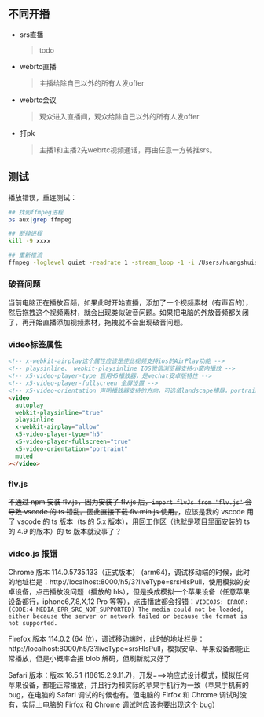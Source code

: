 ## 不同开播

- srs直播
  > todo
- webrtc直播
  > 主播给除自己以外的所有人发offer
- webrtc会议
  > 观众进入直播间，观众给除自己以外的所有人发offer
- 打pk
  > 主播1和主播2先webrtc视频通话，再由任意一方转推srs。

## 测试

播放错误，重连测试：

```sh
## 找到ffmpeg进程
ps aux|grep ffmpeg

## 断掉进程
kill -9 xxxx

## 重新推流
ffmpeg -loglevel quiet -readrate 1 -stream_loop -1 -i /Users/huangshuisheng/Desktop/hss/galaxy-s10/billd-live-server/src/video/fddm_mhsw.mp4 -vcodec copy -acodec copy -f flv 'rtmp://localhost/livestream/roomId___2?token=47b650e1196e9c9d5b30f18cbd7a3cf1&random_id=B86Os2F5sf'
```

### 破音问题

当前电脑正在播放音频，如果此时开始直播，添加了一个视频素材（有声音的），然后拖拽这个视频素材，就会出现类似破音问题。如果把电脑的外放音频都关闭了，再开始直播添加视频素材，拖拽就不会出现破音问题。

### video标签属性

```html
<!-- x-webkit-airplay这个属性应该是使此视频支持ios的AirPlay功能 -->
<!-- playsinline、 webkit-playsinline IOS微信浏览器支持小窗内播放 -->
<!-- x5-video-player-type 启用H5播放器，是wechat安卓版特性 -->
<!-- x5-video-player-fullscreen 全屏设置 -->
<!-- x5-video-orientation 声明播放器支持的方向，可选值landscape横屏，portraint竖屏。默认值portraint。 -->
<video
  autoplay
  webkit-playsinline="true"
  playsinline
  x-webkit-airplay="allow"
  x5-video-player-type="h5"
  x5-video-player-fullscreen="true"
  x5-video-orientation="portraint"
  muted
></video>
```

### flv.js

~~不通过 npm 安装 flv.js，因为安装了 flv.js 后，`import flvJs from 'flv.js'` 会导致 vscode 的 ts 错乱。因此直接下载 flv.min.js 使用。~~，应该是我的 vscode 用了 vscode 的 ts 版本（ts 的 5.x 版本），用回工作区（也就是项目里面安装的 ts 的 4.9 的版本）的 ts 版本就没事了？

### video.js 报错

Chrome 版本 114.0.5735.133（正式版本） (arm64)，调试移动端的时候，此时的地址栏是：http://localhost:8000/h5/3?liveType=srsHlsPull，使用模拟的安卓设备，点击播放没问题（播放的 hls），但是换成模拟一个苹果设备（任意苹果设备都行，iphone6,7,8,X,12 Pro 等等），点击播放都会报错：`VIDEOJS: ERROR: (CODE:4 MEDIA_ERR_SRC_NOT_SUPPORTED) The media could not be loaded, either because the server or network failed or because the format is not supported.`

Firefox 版本 114.0.2 (64 位)，调试移动端时，此时的地址栏是：http://localhost:8000/h5/3?liveType=srsHlsPull，模拟安卓、苹果设备都能正常播放，但是小概率会报 blob 解码，但刷新就又好了

Safari 版本：版本 16.5.1 (18615.2.9.11.7)，开发===>响应式设计模式，模拟任何苹果设备，都能正常播放，并且行为和实际的苹果手机行为一致（苹果手机有的 bug，在电脑的 Safari 调试的时候也有。但电脑的 Firfox 和 Chrome 调试时没有，实际上电脑的 Firfox 和 Chrome 调试时应该也要出现这个 bug）
